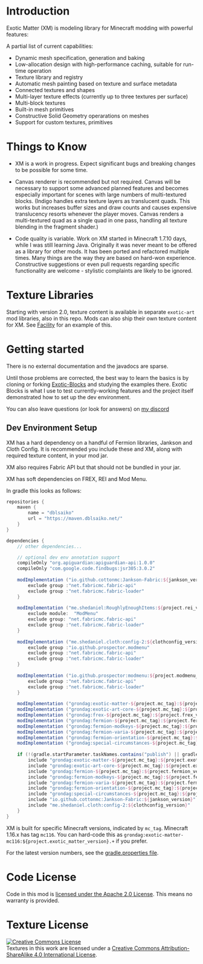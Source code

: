 # Introduction
Exotic Matter (XM) is modeling library for Minecraft modding with powerful features:

A partial list of current capabilities: 
* Dynamic mesh specification, generation and baking
* Low-allocation design with high-performance caching, suitable for run-time operation
* Texture library and registry
* Automatic mesh painting based on texture and surface metadata
* Connected textures and shapes
* Multi-layer texture effects (currently up to three textures per surface)
* Multi-block textures
* Built-in mesh primitives
* Constructive Solid Geometry operarations on meshes
* Support for custom textures, primitives

# Things to Know
* XM is a work in progress. Expect significant bugs and breaking changes to be possible for some time.

* Canvas renderer is recommended but not required.  Canvas will be necessary to support some advanced planned features and becomes especially important for scenes with large numbers of multi-textured blocks. (Indigo handles extra texture layers as translucent quads. This works but increases buffer sizes and draw counts and causes expensive translucency resorts whenever the player moves. Canvas renders a multi-textured quad as a single quad in one pass, handling all texture blending in the fragment shader.)

* Code quality is variable.  Work on XM started in Minecraft 1.7.10 days, while I was still learning Java. 
Originally it was never meant to be offered as a library for other mods. It has been ported and refactored multiple times. Many things are the way they are based on hard-won experience. Constructive suggestions or even pull requests regarding specific functionality are welcome - stylistic complaints are likely to be ignored. 

# Texture Libraries
Starting with version 2.0, texture content is available in separate `exotic-art` mod libraries, also in this repo. Mods can also ship their own texture content for XM. See [Facility](https://github.com/grondag/facility) for an example of this.

# Getting started
There is no external documentation and the javadocs are sparse.

Until those problems are corrected, the best way to learn the basics is by cloning or forking [Exotic-Blocks](https://github.com/grondag/exotic-blocks) and studying the examples there.  Exotic Blocks is what I use to test currently-working features and the project itself demonstrated how to set up the dev environment.

You can also leave questions (or look for answers) on [my discord](https://discord.gg/7NaqR2e)

## Dev Environment Setup

XM has a hard dependency on a handful of Fermion libraries, Jankson and Cloth Config. It is recommended you include these and XM, along with required texture content, in your mod jar.   

XM also requires Fabric API but that should not be bundled in your jar. 

XM has soft dependencies on FREX, REI and Mod Menu.

In gradle this looks as follows:

```gradle
repositories {
    maven {
    	name = "dblsaiko"
    	url = "https://maven.dblsaiko.net/"
    }
}

dependencies {
    // other dependencies...

    // optional dev env annotation support
    compileOnly "org.apiguardian:apiguardian-api:1.0.0"
    compileOnly "com.google.code.findbugs:jsr305:3.0.2"
		
    modImplementation ("io.github.cottonmc:Jankson-Fabric:${jankson_version}") {
        exclude group :"net.fabricmc.fabric-api"
        exclude group :"net.fabricmc.fabric-loader"
    }
    
    modImplementation ("me.shedaniel:RoughlyEnoughItems:${project.rei_version}") {
        exclude module:  "ModMenu"
        exclude group: "net.fabricmc.fabric-api"
        exclude group :"net.fabricmc.fabric-loader"
	}
    
    modImplementation ("me.shedaniel.cloth:config-2:${clothconfig_version}") {
        exclude group :"io.github.prospector.modmenu"
        exclude group :"net.fabricmc.fabric-api"
        exclude group :"net.fabricmc.fabric-loader"
    }
	
    modImplementation ("io.github.prospector:modmenu:${project.modmenu_version}") {
        exclude group :"net.fabricmc.fabric-api"
        exclude group :"net.fabricmc.fabric-loader"
    }
    
    modImplementation ("grondag:exotic-matter-${project.mc_tag}:${project.exotic_matter_version}.+") { transitive = false }
    modImplementation ("grondag:exotic-art-core-${project.mc_tag}:${project.exotic_art_core_version}.+") { transitive = false }
    modImplementation ("grondag:frex-${project.mc_tag}:${project.frex_version}.+") { transitive = false }
    modImplementation ("grondag:fermion-${project.mc_tag}:${project.fermion_version}.+") { transitive = false }
    modImplementation ("grondag:fermion-modkeys-${project.mc_tag}:${project.fermion_modkeys_version}.+") { transitive = false }
    modImplementation ("grondag:fermion-varia-${project.mc_tag}:${project.fermion_varia_version}.+") { transitive = false }
    modImplementation ("grondag:fermion-orientation-${project.mc_tag}:${project.fermion_orientation_version}.+") { transitive = false }
    modImplementation ("grondag:special-circumstances-${project.mc_tag}:${project.special_circumstances_version}.+") { transitive = false }
	
    if (!(gradle.startParameter.taskNames.contains("publish") || gradle.startParameter.taskNames.contains("publishToMavenLocal"))) {
        include "grondag:exotic-matter-${project.mc_tag}:${project.exotic_matter_version}.+"
        include "grondag:exotic-art-core-${project.mc_tag}:${project.exotic_art_core_version}.+"
        include "grondag:fermion-${project.mc_tag}:${project.fermion_version}.+"
        include "grondag:fermion-modkeys-${project.mc_tag}:${project.fermion_modkeys_version}.+"
        include "grondag:fermion-varia-${project.mc_tag}:${project.fermion_varia_version}.+"
        include "grondag:fermion-orientation-${project.mc_tag}:${project.fermion_orientation_version}.+"
        include "grondag:special-circumstances-${project.mc_tag}:${project.special_circumstances_version}.+"
        include "io.github.cottonmc:Jankson-Fabric:${jankson_version}"
        include "me.shedaniel.cloth:config-2:${clothconfig_version}"
    }
}
```

XM is built for specific Minecraft versions, indicated by `mc_tag`. Minecraft 1.16.x has tag `mc116`.  You can hard-code this as `grondag:exotic-matter-mc116:${project.exotic_matter_version}.+` if you prefer. 

For the latest version numbers, see the [gradle.properties file](https://github.com/grondag/exotic-matter-2/blob/master/gradle.properties).

# Code License
Code in this mod is [licensed under the Apache 2.0 License](http://www.apache.org/licenses/LICENSE-2.0). This means no warranty is provided.

# Texture License
<a rel="license" href="http://creativecommons.org/licenses/by-sa/4.0/"><img alt="Creative Commons License" style="border-width:0" src="https://i.creativecommons.org/l/by-sa/4.0/88x31.png" /></a><br />Textures in this work are licensed under a <a rel="license" href="http://creativecommons.org/licenses/by-sa/4.0/">Creative Commons Attribution-ShareAlike 4.0 International License</a>.

